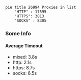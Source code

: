 
```mermaid
pie title 26994 Proxies in list
    "HTTP" : 17595
    "HTTPS": 3813
    "SOCKS" : 8305
```

### Some Info
#### Average Timeout

- mixed: 3.8s
- http: 2.1s
- https: 8.7s
- socks: 6.5s